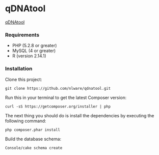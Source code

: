 qDNAtool
========

[qDNAtool](https://www.qdnatool.org)


### Requirements

- PHP (5.2.8 or greater)
- MySQL (4 or greater)
- R (version 2.14.1)

### Installation

Clone this project:

	git clone https://github.com/nlware/qdnatool.git
	
Run this in your terminal to get the latest Composer version:

	curl -sS https://getcomposer.org/installer | php

The next thing you should do is install the dependencies by executing the following command:

    php composer.phar install

Build the database schema:

	Console/cake schema create

